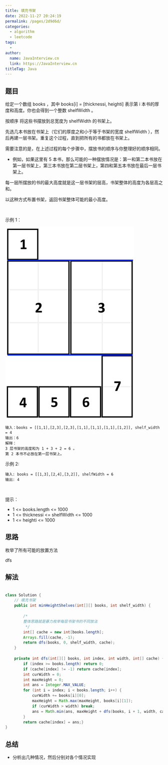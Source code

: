 ```yaml
---
title: 填充书架
date: 2022-11-27 20:24:19
permalink: /pages/2d9d6d/
categories:
  - algorithm
  - leetcode
tags:
  - 
author: 
  name: JavaInterview.cn
  link: https://JavaInterview.cn
titleTag: Java
---
```



## 题目

给定一个数组 books ，其中 books[i] = [thicknessi, heighti] 表示第 i 本书的厚度和高度。你也会得到一个整数 shelfWidth 。

按顺序 将这些书摆放到总宽度为 shelfWidth 的书架上。

先选几本书放在书架上（它们的厚度之和小于等于书架的宽度 shelfWidth ），然后再建一层书架。重复这个过程，直到把所有的书都放在书架上。

需要注意的是，在上述过程的每个步骤中，摆放书的顺序与你整理好的顺序相同。

- 例如，如果这里有 5 本书，那么可能的一种摆放情况是：第一和第二本书放在第一层书架上，第三本书放在第二层书架上，第四和第五本书放在最后一层书架上。

每一层所摆放的书的最大高度就是这一层书架的层高，书架整体的高度为各层高之和。

以这种方式布置书架，返回书架整体可能的最小高度。

 

示例 1：

![](../../../media/pictures/leetcode/shelves.png)


    输入：books = [[1,1],[2,3],[2,3],[1,1],[1,1],[1,1],[1,2]], shelf_width = 4
    输出：6
    解释：
    3 层书架的高度和为 1 + 3 + 2 = 6 。
    第 2 本书不必放在第一层书架上。
示例 2:

    输入: books = [[1,3],[2,4],[3,2]], shelfWidth = 6
    输出: 4   
 

提示：

- 1 <= books.length <= 1000
- 1 <= thicknessi <= shelfWidth <= 1000
- 1 <= heighti <= 1000


## 思路

枚举了所有可能的放置方法

dfs


## 解法
```java

class Solution {
    // 填充书架
    public int minHeightShelves(int[][] books, int shelf_width) {

        /*
        整体思路就是暴力枚举每层书架书的不同放法
         */
        int[] cache = new int[books.length];
        Arrays.fill(cache, -1);
        return dfs(books, 0, shelf_width, cache);
    }

    private int dfs(int[][] books, int index, int width, int[] cache) {
        if (index >= books.length) return 0;
        if (cache[index] != -1) return cache[index];
        int curWidth = 0;
        int maxHeight = 0;
        int ans = Integer.MAX_VALUE;
        for (int i = index; i < books.length; i++) {
            curWidth += books[i][0];
            maxHeight = Math.max(maxHeight, books[i][1]);
            if (curWidth > width) break;
            ans = Math.min(ans, maxHeight + dfs(books, i + 1, width, cache));
        }
        return cache[index] = ans;}
}
```

## 总结

- 分析出几种情况，然后分别对各个情况实现 
